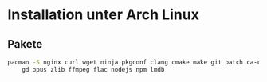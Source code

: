 # Installation unter Arch Linux

## Pakete

```bash
pacman -S nginx curl wget ninja pkgconf clang cmake make git patch ca-certificates \
	gd opus zlib ffmpeg flac nodejs npm lmdb
```
